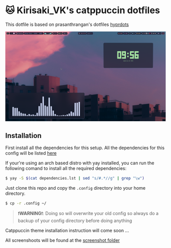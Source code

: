# 🐱 Kirisaki_VK's catppuccin dotfiles
This dotfile is based on prasanthrangan's dotfiles [hyprdots](https://github.com/prasanthrangan/hyprdots) 

![preview](screenshots/1.png)

## Installation
First install all the dependencies for this setup. All the dependencies for this config will be listed [here](dependencies.lst)

If your're using an arch based distro with yay installed, you can run the following comand to install all the required dependencies:
```bash
$ yay -S $(cat dependencies.lst | sed "s/#.*//g" | grep "\w")
```


Just clone this repo and copy the `.config` directory into your home directory.
```bash
$ cp -r .config ~/
```
>❗**WARNING**❗: Doing so will overwrite your old config so always do a backup of your config directory before doing anything

Catppuccin theme installation instruction will come soon ...

All screenshoots will be found at the [screenshot folder](screenshots/)
